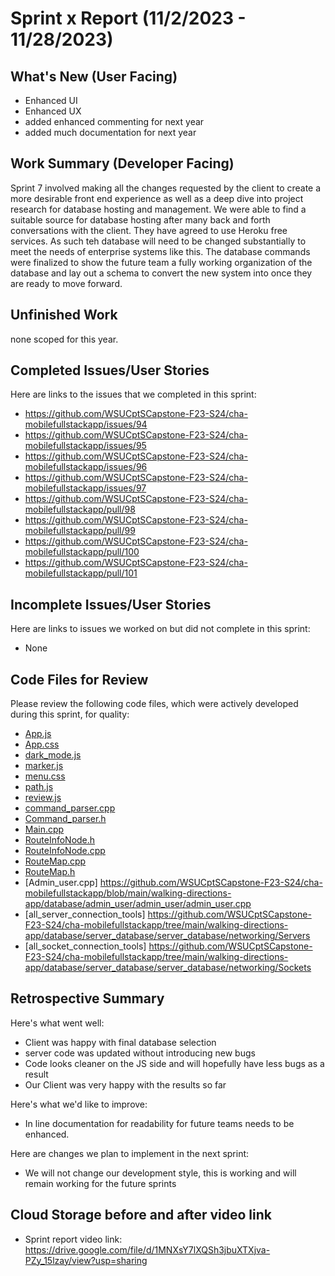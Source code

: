 # Sprint x Report (11/2/2023 - 11/28/2023)

## What's New (User Facing)
 * Enhanced UI
 * Enhanced UX
 * added enhanced commenting for next year
 * added much documentation for next year

## Work Summary (Developer Facing)
Sprint 7 involved making all the changes requested by the client to create a more desirable front end experience as well as a deep dive into project research for database hosting and management. We were able to find a suitable source for database hosting after many back and forth conversations with the client. They have agreed to use Heroku free services. As such teh database will need to be changed substantially to meet the needs of enterprise systems like this. The database commands were finalized to show the future team a fully working organization of the database and lay out a schema to convert the new system into once they are ready to move forward. 

## Unfinished Work
none scoped for this year.

## Completed Issues/User Stories
Here are links to the issues that we completed in this sprint:

 * https://github.com/WSUCptSCapstone-F23-S24/cha-mobilefullstackapp/issues/94
 * https://github.com/WSUCptSCapstone-F23-S24/cha-mobilefullstackapp/issues/95
 * https://github.com/WSUCptSCapstone-F23-S24/cha-mobilefullstackapp/issues/96
 * https://github.com/WSUCptSCapstone-F23-S24/cha-mobilefullstackapp/issues/97
 * https://github.com/WSUCptSCapstone-F23-S24/cha-mobilefullstackapp/pull/98
 * https://github.com/WSUCptSCapstone-F23-S24/cha-mobilefullstackapp/pull/99
 * https://github.com/WSUCptSCapstone-F23-S24/cha-mobilefullstackapp/pull/100
 * https://github.com/WSUCptSCapstone-F23-S24/cha-mobilefullstackapp/pull/101
 
 ## Incomplete Issues/User Stories
 Here are links to issues we worked on but did not complete in this sprint:
 
 * None


## Code Files for Review
Please review the following code files, which were actively developed during this sprint, for quality:
 * [App.js](https://github.com/WSUCptSCapstone-F23-S24/cha-mobilefullstackapp/blob/main/walking-directions-app/src/App.js)
 * [App.css](https://github.com/WSUCptSCapstone-F23-S24/cha-mobilefullstackapp/blob/main/walking-directions-app/src/App.css)
 * [dark_mode.js](https://github.com/WSUCptSCapstone-F23-S24/cha-mobilefullstackapp/blob/main/walking-directions-app/src/DarkMode.js)
 * [marker.js](https://github.com/WSUCptSCapstone-F23-S24/cha-mobilefullstackapp/blob/main/walking-directions-app/src/Marker.js)
 * [menu.css](https://github.com/WSUCptSCapstone-F23-S24/cha-mobilefullstackapp/blob/main/walking-directions-app/src/Menu.css)
 * [path.js](https://github.com/WSUCptSCapstone-F23-S24/cha-mobilefullstackapp/blob/main/walking-directions-app/src/Path.js)
 * [review.js](https://github.com/WSUCptSCapstone-F23-S24/cha-mobilefullstackapp/blob/main/walking-directions-app/src/Review.js)
 * [command_parser.cpp](https://github.com/WSUCptSCapstone-F23-S24/cha-mobilefullstackapp/blob/main/walking-directions-app/database/server_database/server_database/Command_Parser.cpp)
 * [Command_parser.h](https://github.com/WSUCptSCapstone-F23-S24/cha-mobilefullstackapp/blob/main/walking-directions-app/database/server_database/server_database/command_parser.h)
 * [Main.cpp](https://github.com/WSUCptSCapstone-F23-S24/cha-mobilefullstackapp/blob/main/walking-directions-app/database/server_database/server_database/main.cpp)
 * [RouteInfoNode.h](https://github.com/WSUCptSCapstone-F23-S24/cha-mobilefullstackapp/blob/main/walking-directions-app/database/server_database/server_database/RouteInfoNode.h)
 * [RouteInfoNode.cpp](https://github.com/WSUCptSCapstone-F23-S24/cha-mobilefullstackapp/blob/main/walking-directions-app/database/server_database/server_database/RouteInfoNode.cpp)
 * [RouteMap.cpp](https://github.com/WSUCptSCapstone-F23-S24/cha-mobilefullstackapp/blob/main/walking-directions-app/database/server_database/server_database/RouteMap.cpp)
 * [RouteMap.h](https://github.com/WSUCptSCapstone-F23-S24/cha-mobilefullstackapp/blob/main/walking-directions-app/database/server_database/server_database/RouteMap.h)
 * [Admin_user.cpp] https://github.com/WSUCptSCapstone-F23-S24/cha-mobilefullstackapp/blob/main/walking-directions-app/database/admin_user/admin_user/admin_user.cpp
 * [all_server_connection_tools] https://github.com/WSUCptSCapstone-F23-S24/cha-mobilefullstackapp/tree/main/walking-directions-app/database/server_database/server_database/networking/Servers
 * [all_socket_connection_tools] https://github.com/WSUCptSCapstone-F23-S24/cha-mobilefullstackapp/tree/main/walking-directions-app/database/server_database/server_database/networking/Sockets
 
## Retrospective Summary
Here's what went well:
  * Client was happy with final database selection
  * server code was updated without introducing new bugs
  * Code looks cleaner on the JS side and will hopefully have less bugs as a result
  * Our Client was very happy with the results so far
 
Here's what we'd like to improve:
   * In line documentation for readability for future teams needs to be enhanced. 

Here are changes we plan to implement in the next sprint:
   * We will not change our development style, this is working and will remain working for the future sprints


## Cloud Storage before and after video link
   * Sprint report video link: https://drive.google.com/file/d/1MNXsY7lXQSh3jbuXTXjva-PZy_15lzay/view?usp=sharing
   